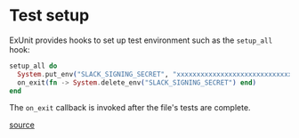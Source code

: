 # Test setup

ExUnit provides hooks to set up test environment such as the `setup_all` hook:

```elixir
setup_all do
  System.put_env("SLACK_SIGNING_SECRET", "xxxxxxxxxxxxxxxxxxxxxxxxxxxxxxxx")
  on_exit(fn -> System.delete_env("SLACK_SIGNING_SECRET") end)
end
```

The `on_exit` callback is invoked after the file's tests are complete.

[source](https://hexdocs.pm/ex_unit/master/ExUnit.Callbacks.html)
